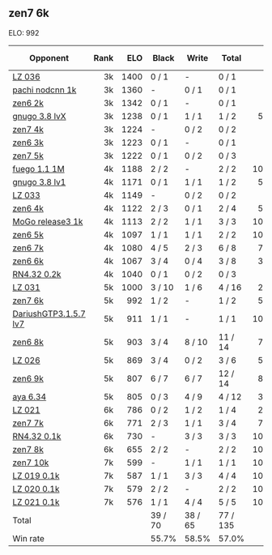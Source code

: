 ## zen7 6k ##

ELO: 992

Opponent | Rank | ELO | Black | Write | Total | Win rate
---------|-----:|----:|-------|-------|-------|-------:
[LZ 036](LZ%20036.md) | 3k | 1400 | 0 / 1 | - | 0 / 1 | 0.0%
[pachi nodcnn 1k](pachi%20nodcnn%201k.md) | 3k | 1360 | - | 0 / 1 | 0 / 1 | 0.0%
[zen6 2k](zen6%202k.md) | 3k | 1342 | 0 / 1 | - | 0 / 1 | 0.0%
[gnugo 3.8 lvX](gnugo%203.8%20lvX.md) | 3k | 1238 | 0 / 1 | 1 / 1 | 1 / 2 | 50.0%
[zen7 4k](zen7%204k.md) | 3k | 1224 | - | 0 / 2 | 0 / 2 | 0.0%
[zen6 3k](zen6%203k.md) | 3k | 1223 | 0 / 1 | - | 0 / 1 | 0.0%
[zen7 5k](zen7%205k.md) | 3k | 1222 | 0 / 1 | 0 / 2 | 0 / 3 | 0.0%
[fuego 1.1 1M](fuego%201.1%201M.md) | 4k | 1188 | 2 / 2 | - | 2 / 2 | 100.0%
[gnugo 3.8 lv1](gnugo%203.8%20lv1.md) | 4k | 1171 | 0 / 1 | 1 / 1 | 1 / 2 | 50.0%
[LZ 033](LZ%20033.md) | 4k | 1149 | - | 0 / 2 | 0 / 2 | 0.0%
[zen6 4k](zen6%204k.md) | 4k | 1122 | 2 / 3 | 0 / 1 | 2 / 4 | 50.0%
[MoGo release3 1k](MoGo%20release3%201k.md) | 4k | 1113 | 2 / 2 | 1 / 1 | 3 / 3 | 100.0%
[zen6 5k](zen6%205k.md) | 4k | 1097 | 1 / 1 | 1 / 1 | 2 / 2 | 100.0%
[zen6 7k](zen6%207k.md) | 4k | 1080 | 4 / 5 | 2 / 3 | 6 / 8 | 75.0%
[zen6 6k](zen6%206k.md) | 4k | 1067 | 3 / 4 | 0 / 4 | 3 / 8 | 37.5%
[RN4.32 0.2k](RN4.32%200.2k.md) | 4k | 1040 | 0 / 1 | 0 / 2 | 0 / 3 | 0.0%
[LZ 031](LZ%20031.md) | 5k | 1000 | 3 / 10 | 1 / 6 | 4 / 16 | 25.0%
[zen7 6k](zen7%206k.md) | 5k | 992 | 1 / 2 | - | 1 / 2 | 50.0%
[DariushGTP3.1.5.7 lv7](DariushGTP3.1.5.7%20lv7.md) | 5k | 911 | 1 / 1 | - | 1 / 1 | 100.0%
[zen6 8k](zen6%208k.md) | 5k | 903 | 3 / 4 | 8 / 10 | 11 / 14 | 78.6%
[LZ 026](LZ%20026.md) | 5k | 869 | 3 / 4 | 0 / 2 | 3 / 6 | 50.0%
[zen6 9k](zen6%209k.md) | 5k | 807 | 6 / 7 | 6 / 7 | 12 / 14 | 85.7%
[aya 6.34](aya%206.34.md) | 5k | 805 | 0 / 3 | 4 / 9 | 4 / 12 | 33.3%
[LZ 021](LZ%20021.md) | 6k | 786 | 0 / 2 | 1 / 2 | 1 / 4 | 25.0%
[zen7 7k](zen7%207k.md) | 6k | 771 | 2 / 3 | 1 / 1 | 3 / 4 | 75.0%
[RN4.32 0.1k](RN4.32%200.1k.md) | 6k | 730 | - | 3 / 3 | 3 / 3 | 100.0%
[zen7 8k](zen7%208k.md) | 6k | 655 | 2 / 2 | - | 2 / 2 | 100.0%
[zen7 10k](zen7%2010k.md) | 7k | 599 | - | 1 / 1 | 1 / 1 | 100.0%
[LZ 019 0.1k](LZ%20019%200.1k.md) | 7k | 587 | 1 / 1 | 3 / 3 | 4 / 4 | 100.0%
[LZ 020 0.1k](LZ%20020%200.1k.md) | 7k | 579 | 2 / 2 | - | 2 / 2 | 100.0%
[LZ 021 0.1k](LZ%20021%200.1k.md) | 7k | 576 | 1 / 1 | 4 / 4 | 5 / 5 | 100.0%
Total | | | 39 / 70 | 38 / 65 | 77 / 135 | 
Win rate| | | 55.7% | 58.5% | 57.0% | 
